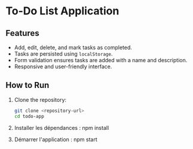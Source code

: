 # To-Do List Application

## Features
- Add, edit, delete, and mark tasks as completed.
- Tasks are persisted using `localStorage`.
- Form validation ensures tasks are added with a name and description.
- Responsive and user-friendly interface.

## How to Run
1. Clone the repository:
   ```bash
   git clone <repository-url>
   cd todo-app
2. Installer les dépendances :
    npm install

3. Démarrer l'application :
    npm start
